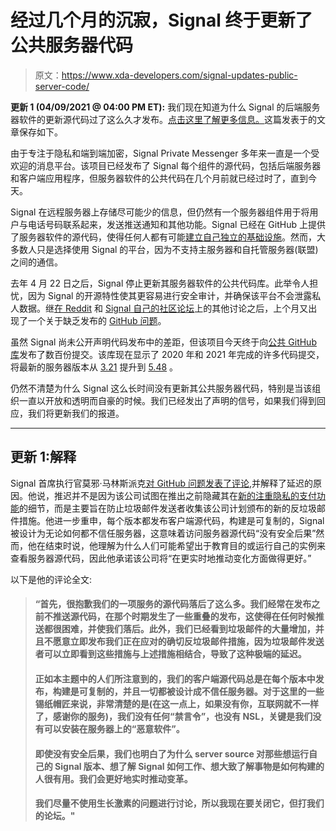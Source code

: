 # 经过几个月的沉寂，Signal 终于更新了公共服务器代码

> 原文：<https://www.xda-developers.com/signal-updates-public-server-code/>

**更新 1 (04/09/2021 @ 04:00 PM ET):** 我们现在知道为什么 Signal 的后端服务器软件的更新源代码过了这么久才发布。[点击这里了解更多信息。](#update1)这篇发表于的文章保存如下。

由于专注于隐私和端到端加密，Signal Private Messenger 多年来一直是一个受欢迎的消息平台。该项目已经发布了 Signal 每个组件的源代码，包括后端服务器和客户端应用程序，但服务器软件的公共代码在几个月前就已经过时了，直到今天。

Signal 在远程服务器上存储尽可能少的信息，但仍然有一个服务器组件用于将用户与电话号码联系起来，发送推送通知和其他功能。Signal 已经在 GitHub 上提供了服务器软件的源代码，使得任何人都有可能[建立自己独立的基础设施](https://gist.github.com/WisdomSky/fd348eb012b8f37f6b9b7dbb69eed6e1)。然而，大多数人只是选择使用 Signal 的平台，因为不支持主服务器和自托管服务器(联盟)之间的通信。

去年 4 月 22 日之后，Signal 停止更新其服务器软件的公共代码库。此举令人担忧，因为 Signal 的开源特性使其更容易进行安全审计，并确保该平台不会泄露私人数据。继[在 Reddit](https://www.reddit.com/r/signal/comments/m4fun0/the_latest_version_of_signals_server_is/) 和 [Signal 自己的社区论坛](https://community.signalusers.org/t/where-is-new-signal-server-code-why-not-share-signal/15068)上的其他讨论之后，上个月又出现了一个关于缺乏发布的 [GitHub 问题](https://github.com/signalapp/Signal-Android/issues/11101)。

虽然 Signal 尚未公开声明代码发布中的差距，但该项目今天终于向[公共 GitHub 库](https://github.com/signalapp/Signal-Server/)发布了数百份提交。该库现在显示了 2020 年和 2021 年完成的许多代码提交，将最新的服务器版本从 [3.21](https://github.com/signalapp/Signal-Server/commit/3432529f9c018d75774ce89f3207b18051c26fe7) 提升到 [5.48](https://github.com/signalapp/Signal-Server/commits/master) 。

仍然不清楚为什么 Signal 这么长时间没有更新其公共服务器代码，特别是当该组织一直以开放和透明而自豪的时候。我们已经发出了声明的信号，如果我们得到回应，我们将更新我们的报道。

* * *

## 更新 1:解释

Signal 首席执行官莫邪·马林斯派克[对 GitHub 问题发表了评论](https://github.com/signalapp/Signal-Android/issues/11101#issuecomment-815400676),并解释了延迟的原因。他说，推迟并不是因为该公司试图在推出之前隐藏其在[新的注重隐私的支付功能](https://www.xda-developers.com/signal-testing-privacy-focused-payments-feature/)的细节，而是主要旨在防止垃圾邮件发送者收集该公司计划颁布的新的反垃圾邮件措施。他进一步重申，每个版本都发布客户端源代码，构建是可复制的，Signal 被设计为无论如何都不信任服务器，这意味着访问服务器源代码“没有安全后果”然而，他在结束时说，他理解为什么人们可能希望出于教育目的或运行自己的实例来查看服务器源代码，因此他承诺该公司将“在更实时地推动变化方面做得更好。”

以下是他的评论全文:

> #### “首先，很抱歉我们的一项服务的源代码落后了这么多。我们经常在发布之前不推送源代码，在那个时期发生了一些重叠的发布，这使得在任何时候推送都很困难，并使我们落后。此外，我们已经看到垃圾邮件的大量增加，并且不愿意立即发布我们正在应对的确切反垃圾邮件措施，因为垃圾邮件发送者可以立即看到这些措施与上述措施相结合，导致了这种极端的延迟。
> 
> #### 正如本主题中的人们所注意到的，我们的客户端源代码总是在每个版本中发布，构建是可复制的，并且一切都被设计成不信任服务器。对于这里的一些锡纸帽匠来说，非常清楚的是(在这一点上，如果没有你，互联网就不一样了，感谢你的服务)，我们没有任何“禁言令”，也没有 NSL，关键是我们没有可以安装在服务器上的“恶意软件”。
> 
> #### 即使没有安全后果，我们也明白了为什么 server source 对那些想运行自己的 Signal 版本、想了解 Signal 如何工作、想大致了解事物是如何构建的人很有用。我们会更好地实时推动变革。
> 
> #### 我们尽量不使用生长激素的问题进行讨论，所以我现在要关闭它，但打我们的论坛。"